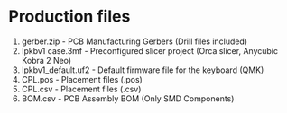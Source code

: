 # Production files
1. gerber.zip - PCB Manufacturing Gerbers (Drill files included)
2. lpkbv1 case.3mf - Preconfigured slicer project (Orca slicer, Anycubic Kobra 2 Neo)
3. lpkbv1_default.uf2 - Default firmware file for the keyboard (QMK)
4. CPL.pos - Placement files (.pos)
5. CPL.csv - Placement files (.csv)
6. BOM.csv - PCB Assembly BOM (Only SMD Components)
